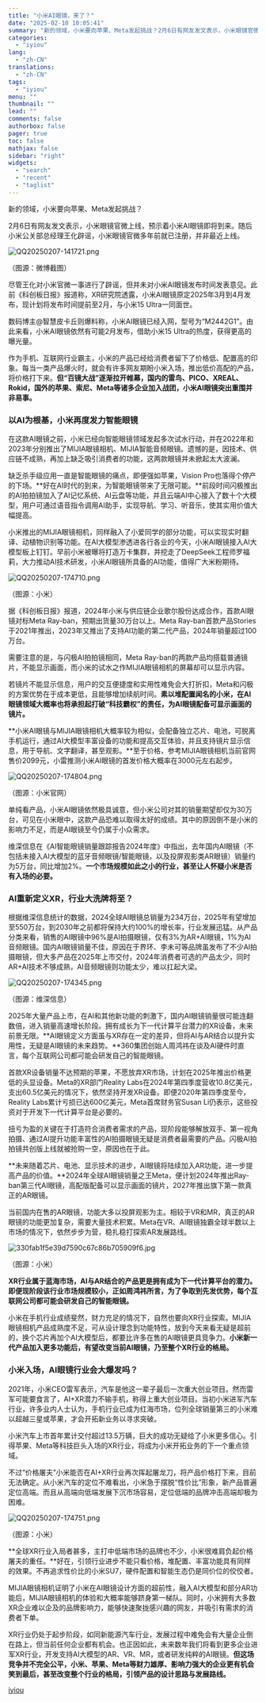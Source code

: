 ```yaml
---
title: "小米AI眼镜，来了？"
date: "2025-02-10 10:05:41"
summary: "新的领域，小米要向苹果、Meta发起挑战？2月6日有网友发文表示，小米眼镜官微上线，预示着小米AI眼..."
categories:
  - "iyiou"
lang:
  - "zh-CN"
translations:
  - "zh-CN"
tags:
  - "iyiou"
menu: ""
thumbnail: ""
lead: ""
comments: false
authorbox: false
pager: true
toc: false
mathjax: false
sidebar: "right"
widgets:
  - "search"
  - "recent"
  - "taglist"
---
```


新的领域，小米要向苹果、Meta发起挑战？

2月6日有网友发文表示，小米眼镜官微上线，预示着小米AI眼镜即将到来。随后小米公关部总经理王化辟谣，小米眼镜官微多年前就已注册，并非最近上线。

![QQ20250207-141721.png](https://diting-hetu.iyiou.com/async/weixin/ZbBvKmqE0MQLZ0SAQruu)

（图源：微博截图）

尽管王化对小米官微一事进行了辟谣，但并未对小米AI眼镜发布时间发表意见。此前《科创板日报》报道称，XR研究院透露，小米AI眼镜原定2025年3月到4月发布，现计划将发布时间提前至2月，与小米15 Ultra一同面世。

数码博主@智慧皮卡丘则爆料称，小米AI眼镜已经入网，型号为“M2442G1”。由此来看，小米AI眼镜依然有可能2月发布，借助小米15 Ultra的热度，获得更高的曝光量。

作为手机、互联网行业霸主，小米的产品已经给消费者留下了价格低、配置高的印象。每当一类产品爆火时，就会有许多网友期盼小米入场，推出低价高配的产品，将价格打下来。**但“百镜大战”逐渐拉开帷幕，国内的雷鸟、PICO、XREAL、Rokid，国外的苹果、索尼、Meta等诸多企业加入战团，小米AI眼镜突出重围并非易事。**

### **以AI为根基，小米再度发力智能眼镜**

在这款AI眼镜之前，小米已经向智能眼镜领域发起多次试水行动，并在2022年和2023年分别推出了MIJIA眼镜相机、MIJIA智能音频眼镜。遗憾的是，因技术、供应链不成熟，再加上缺乏吸引消费者的功能，这两款眼镜并未掀起太大波澜。

缺乏杀手级应用一直是智能眼镜的痛点，即便强如苹果，Vision Pro也落得个停产的下场。**好在AI时代的到来，为智能眼镜带来了无限可能。**前段时间闪极推出的AI拍拍镜加入了AI记忆系统、AI云盘等功能，并且云端AI中心接入了数十个大模型，用户可通过语音指令调用AI助手，实现导航、学习、听音乐，使其实用价值大幅提高。

小米推出的MIJIA眼镜相机，同样融入了小爱同学的部分功能，可以实现实时翻译、动植物识别等功能。在AI大模型渗透进各行各业的今天，小米AI眼镜接入AI大模型板上钉钉。早前小米被曝将打造万卡集群，并挖走了DeepSeek工程师罗福莉，大力推动AI技术研发，小米AI眼镜所具备的AI功能，值得广大米粉期待。

![QQ20250207-174710.png](https://diting-hetu.iyiou.com/async/weixin/taT2IgA2alDcXavZqhex)

（图源：小米）

据《科创板日报》报道，2024年小米与供应链企业歌尔股份达成合作，首款AI眼镜对标Meta Ray-ban，预期出货量30万台以上。Meta Ray-ban首款产品Stories于2021年推出，2023年又推出了支持AI功能的第二代产品，2024年销量超过100万台。

需要注意的是，与闪极AI拍拍镜相同，Meta Ray-ban的两款产品均搭载普通镜片，不能显示画面，而小米的试水之作MIJIA眼镜相机的屏幕却可以显示内容。

若镜片不能显示信息，用户的交互便捷度和实用性难免会大打折扣，Meta和闪极的方案优势在于成本更低，且能够增加续航时间。**素以堆配置闻名的小米，在AI眼镜领域大概率也将承担起打破“科技霸权”的责任，为AI眼镜配备可显示画面的镜片。**

**小米AI眼镜与MIJIA眼镜相机大概率较为相似，会配备独立芯片、电池，可脱离手机运行，通过AI大模型丰富设备的功能和提高交互体验，并且支持镜片显示信息，用于导航、文字翻译，甚至观影。**至于价格，参考MIJIA眼镜相机当前官网售价2099元，小雷推测小米AI眼镜的首发价格大概率在3000元左右起步。

![QQ20250207-174804.png](https://diting-hetu.iyiou.com/async/weixin/O5lE06KGOLKVNuykY2Qx)

（图源：小米官网）

单纯看产品，小米AI眼镜依然极具诚意，但小米公司对其的销量期望却仅为30万台，可见在小米眼中，这款产品恐难以取得太好的成绩。其中的原因倒不是小米的影响力不足，而是AI眼镜至今仍属于小众需求。

维深信息在《AI智能眼镜销量跟踪报告2024年度》中指出，去年国内AI眼镜（不包括未接入AI大模型的蓝牙音频眼镜/智能眼镜，以及投屏观影类AR眼镜）销量约为5万台，同比增加2%。**一个市场规模如此之小的行业，甚至让人怀疑小米是否有入场的必要。**

### **AI重新定义XR，行业大洗牌将至？**

根据维深信息统计的数据，2024全球AI眼镜总销量为234万台，2025年有望增加至550万台，到2030年之前都将保持大约100%的增长率，行业发展迅猛。从产品分类来看，销售的AI眼镜中96%是AI拍摄眼镜，仅有3%为AR+AI眼镜，1%为AI音频眼镜。国内AI眼镜销量不佳，原因在于界环、李未可等品牌虽发布了不少AI拍摄眼镜，但大多产品在2025年上市交付，2024年消费者可选的产品太少，同时AR+AI技术不够成熟，AI音频眼镜则功能太少，难以扛起大梁。

![QQ20250207-174345.png](https://diting-hetu.iyiou.com/async/weixin/rF4OaAOtwUw71aOmAQhS)

（图源：维深信息）

2025年大量产品上市，在AI和其他新功能的刺激下，国内AI眼镜销量很可能连翻数倍，进入销量高速增长阶段。拥有成长为下一代计算平台潜力的XR设备，未来前景无限。**AI眼镜定义方面虽与XR存在一定的差异，但将AI与AR结合以提升实用性，无疑是AI眼镜的未来趋势。**360集团创始人周鸿祎在谈及AI硬件时直言，每个互联网公司都可能会研发自己的智能眼镜。

首款XR设备销量不达预期的苹果，不愿放弃XR市场，计划在2025年推出价格更低的头显设备。Meta的XR部门Reality Labs在2024年第四季度营收10.8亿美元，支出60.5亿美元的情况下，依然坚持开发XR设备。即便2020年第四季度至今，Reality Labs累计亏损已达600亿美元，Meta首席财务官Susan Li仍表示，这些投资对于开发下一代计算平台是必要的。

扭亏为盈的关键在于打造符合消费者需求的产品，现阶段能够解放双手、第一视角拍摄、通过AI提升功能丰富性的AI拍摄眼镜无疑是消费者最需要的产品。闪极AI拍拍镜共创版上线就被抢购一空，原因也在于此。

**未来随着芯片、电池、显示技术的进步，AI眼镜将陆续加入AR功能，进一步提高产品的价值。**2024年全球AI眼镜销量之王Meta，便计划2024年推出Ray-ban第三代AI眼镜，高配版配备可以显示画面的镜片，2027年推出旗下第一款真正的AR眼镜。

当前国内在售的AR眼镜，功能大多以投屏观影为主。相较于VR和MR，真正的AR眼镜的功能更加复杂，需要大量技术积累。Meta在VR、AI眼镜独霸全球半数以上市场的情况下，依然步步为营，稳扎稳打探索AR发展路线。

![330fab1f5e39d7590c67c86b705909f6.jpg](https://diting-hetu.iyiou.com/async/weixin/jgWOPzSTrYnX7SIUsA5a)

（图源：小米）

**XR行业属于蓝海市场，AI与AR结合的产品更是拥有成为下一代计算平台的潜力。即便现阶段该行业市场规模较小，正如周鸿祎所言，为了争取到先发优势，每个互联网公司都可能会研发自己的智能眼镜。**

小米在手机行业成绩斐然，财力充足的情况下，自然也要向XR行业探索。MIJIA眼镜相机产品成熟度不足，可从设计理念到功能特性，放到今天来看无疑是超前的，换个芯片再加个AI大模型后，都要比许多在售的AI眼镜更具竞争力。**小米新一代产品加入更多功能后，有望改变当前AI眼镜，乃至整个XR行业的格局。**

### **小米入场，AI眼镜行业会大爆发吗？**

2021年，小米CEO雷军表示，汽车是他这一辈子最后一次重大创业项目。然而雷军可能要食言了，AI+XR潜力不输手机，称得上重大创业项目。当初小米进军汽车行业，许多业内人士认为，手机行业已成为红海市场，位列全球销量第三的小米难以超越三星或苹果，才会开拓新业务以寻求突破。

小米汽车上市首年累计交付超过13.5万辆，巨大的成功无疑给了小米更多信心。引得苹果、Meta等科技巨头入场的XR行业，将成为小米开拓业务的下一个重点领域。

不过“价格屠夫”小米能否在AI+XR行业再次挥起屠龙刀，将产品价格打下来，目前无法确定。从小米汽车的定位不难看出，小米急于摆脱“性价比”形象，新产品普遍定位高端。而且从高端向低端发展下沉市场容易，定位低端的品牌冲击高端却极为困难。

![QQ20250207-174751.png](https://diting-hetu.iyiou.com/async/weixin/bXxT8XlRIrrNk58cvNT9)

（图源：小米）

**全球XR行业入局者甚多，主打中低端市场的品牌也不少，小米很难肩负起价格屠夫的重任。**好在，引领行业进步不能只看价格，堆配置、丰富功能具有同样的效果。不再追求性价比的小米SU7，硬件配置和智能生态仍是同价位的佼佼者。

MIJIA眼镜相机证明了小米在AI眼镜设计方面的超前性，融入AI大模型和部分AR功能后，MIJIA眼镜相机的体验和大概率能够跻身第一梯队。同时，小米拥有大多数XR企业难以企及的品牌影响力，能够快速聚拢感兴趣的网友，并吸引有需求的消费者下单。

XR行业仍处于起步阶段，如同新能源汽车行业，发展过程中难免会有大量企业倒在路上，但当前任何企业都有机会。也正因如此，未来数年我们将看到更多企业进军XR行业，开发支持AI大模型的AR、VR、MR，或者研发纯粹的AI眼镜。**但这场竞争并不完全公平，小米、苹果、Meta等财力雄厚、影响力强大的企业更有机会笑到最后，甚至改变整个行业的格局，引领产品的设计思路与发展路线。**

[iyiou](https://www.iyiou.com/analysis/202502101089828)
